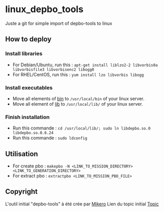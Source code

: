 # linux_depbo_tools

Juste a git for simple import of depbo-tools to linux

## How to deploy 

### Install libraries

- For Debian/Ubuntu, run this : ```apt-get install liblzo2-2 libvorbis0a libvorbisfile3 libvorbisenc2 libogg0```
- For RHEL/CentOS, run this : ```yum install lzo libvorbis libogg```

### Install executables

- Move all elements of [bin](https://github.com/HuetJB/linux_makepbo/tree/main/depbo-tools-0.6.24/bin) to ```/usr/local/bin``` of your linux server.
- Move all element of [lib](https://github.com/HuetJB/linux_makepbo/tree/main/depbo-tools-0.6.24/lib) to ```/usr/local/lib/``` of your linux server.

### Finish installation 

- Run this commande : ```cd /usr/local/lib/; sudo ln libdepbo.so.0 libdepbo.so.0.6.24```
- Run this commande : ```sudo ldconfig```

## Utilisation

- For create pbo : ```makepbo -N <LINK_TO_MISSION_DIRECTORY> <LINK_TO_GENERATION_DIRECTORY>```
- For extract pbo : ```extractpbo <LINK_TO_MISSION_PBO_FILE>```

## Copyright

L'outil initial "depbo-tools" à été crée par [Mikero](https://community.bistudio.com/wiki/Mikero_Tools)
Lien du topic initial [Topic](https://securitronlinux.com/bejiitaswrath/how-to-extract-an-arma-3-pbo-file-on-linux-using-pbo-tools/)
